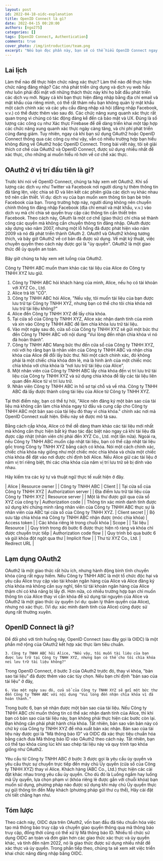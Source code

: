 ```yaml
---
layout: post
id: 2022-04-18-oidc-explanation
title: OpenID Connect là gì?
date: 2022-04-15 00:20:00
authors: [ngo275]
categories: []
tags: [OpenID Connect, Authentication]
comments: true
cover_photo: /img/introduction/team.png
excerpt: "Nếu bạn đọc phần này, bạn sẽ có thể hiểu OpenID Connect ngay cả khi bạn không phải là nhà phát triển!"
---
```


## Lai lịch

Làm thế nào để thực hiện chức năng xác thực? Làm thế nào để thực hiện chức năng đăng nhập? Các nhà phát triển ứng dụng và dịch vụ web hầu như luôn phải đối mặt với những thách thức này khi họ bắt đầu phát triển các dịch vụ mới. Ngay cả khi bạn thực hiện đăng nhập bằng địa chỉ email và mật khẩu của riêng mình, có thể rất thảm nếu bạn không quản lý mật khẩu một cách chính xác và các yêu cầu đăng nhập xã hội (đăng nhập Facebook, v.v.) có thể được thêm vào sau đó. Các chức năng xung quanh xác thực rất quan trọng vì chúng có tác động đáng kể đến cả bảo mật và UX. Đúng là số lượng các công cụ như Xác thực Firebase để dễ dàng triển khai một tập hợp các chức năng xung quanh xác thực ngày càng tăng, và chi phí phát triển cũng đang giảm. Tuy nhiên, ngay cả khi bạn sử dụng OAuth2 hoặc OpenID Connect thông qua các công cụ như vậy, vẫn có nhiều trường hợp bạn hiểu không đúng về OAuth2 hoặc OpenID Connect. Trong bài viết này, tôi sẽ giải thích cơ chế của OAuth2 và OpenID Connect, được sử dụng nhiều nhất để xác thực, cho những ai muốn hiểu rõ hơn về cơ chế xác thực.

## OAuth2 ở vị trí đầu tiên là gì?

Trước khi nói về OpenID Connect, chúng ta hãy xem xét OAuth2. Khi số lượng các dịch vụ như Twitter và Facebook nơi người dùng tự thêm thông tin đã tăng lên, việc chia sẻ ID và liên kết các phiên giữa các dịch vụ khác nhau trở nên cần thiết. Ví dụ: dịch vụ của bạn muốn xem thông tin bạn bè trên Facebook của bạn. Trong trường hợp này, người dùng không nên chuyển chính thông tin đăng nhập Facebook (địa chỉ email và mật khẩu, v.v.) vào dịch vụ mà chỉ chia sẻ quyền truy cập các thông tin cần thiết trên Facebook. Theo cách này, OAuth là một cơ chế (giao thức) chỉ chia sẻ thành công các quyền mà không cần chuyển thông tin đăng nhập. OAuth được xây dựng vào năm 2007, nhưng một lỗ hổng đã được phát hiện vào năm 2009 và nó đã phát triển thành OAuth 2. OAuth1 và OAuth2 không tương thích, và bây giờ OAuth2 về cơ bản đã được sử dụng. Về mặt kỹ thuật, việc chuyển quyền theo cách này được gọi là "ủy quyền". OAuth2 là một giao thức để ủy quyền an toàn.

Bây giờ chúng ta hãy xem xét luồng của OAuth2.

Công ty TNHH ABC muốn tham khảo các tài liệu của Alice do Công ty TNHH XYZ lưu giữ.

1. Công ty TNHH ABC hỏi khách hàng của mình, Alice, nếu họ có tài khoản với XYZ Co., Ltd.
2. Alice trả lời "CÓ".
3. Công ty TNHH ABC hỏi Alice, "Nếu vậy, tôi muốn tài liệu của bạn được lưu trữ tại Công ty TNHH XYZ, nhưng bạn có thể cho tôi chìa khóa nơi lưu trữ tài liệu không?"
4. Alice đến Công ty TNHH XYZ để lấy chìa khóa.
5. Tại cửa sổ của Công ty TNHH XYZ, Alice xác nhận danh tính của mình và xin vào Công ty TNHH ABC để làm chìa khóa lưu trữ tài liệu.
6. Vào một ngày sau đó, cửa sổ của Công ty TNHH XYZ sẽ gửi một bức thư đến Công ty TNHH ABC với nội dung “Vui lòng đến nhận chìa khóa vì nó đã hoàn thành”.
7. Công ty TNHH ABC Mang bức thư đến cửa sổ của Công ty TNHH XYZ, nói với họ rằng bạn là nhân viên của Công ty TNHH ABC và nhận chìa khóa của Alice để đổi lấy bức thư. Nói một cách chính xác, đó không phải là một chiếc chìa khóa đơn lẻ, mà là hình ảnh của một chiếc móc chìa khóa với chìa khóa là “nơi lưu trữ tài liệu của Alice”.
8. Một nhân viên của Công ty TNHH ABC lấy chìa khóa đến vị trí lưu trữ tài liệu của Công ty TNHH XYZ và sử dụng chìa khóa để lấy các tài liệu liên quan đến Alice từ vị trí lưu trữ.
9. Nhân viên Công ty TNHH ABC in hồ sơ tại chỗ và về nhà. Công ty TNHH ABC đã lấy được thành công tài liệu của Alice từ Công ty TNHH XYZ.

Tại thời điểm này, bạn có thể tự hỏi, "Alice nên đăng ký một bản sao của tài liệu mà không cần làm chìa khóa ngay từ đầu và cung cấp cho Công ty TNHH ABC một bản sao của tài liệu đó thay vì chìa khóa." chính xác nơi mà OpenID Connect xuất hiện. Điều này sẽ được mô tả sau.

Bằng cách cấp khóa, Alice có thể dễ dàng tham khảo các tài liệu mới nhất mà không cần thực hiện bất kỳ thao tác đặc biệt nào ngay cả khi tài liệu đã được cập nhật (nhân viên chỉ phải đến XYZ Co., Ltd. một lần nữa). Ngoài ra, nếu Công ty TNHH ABC muốn cập nhật tài liệu, bạn có thể cập nhật tài liệu gốc trong Công ty TNHH XYZ bằng cách có khóa. Nói một cách chính xác, chiếc chìa khóa này giống như một chiếc móc chìa khóa và chứa một chiếc chìa khóa để đặt vào nơi được chỉ định bởi Alice. Nếu Alice giữ các tài liệu ở năm vị trí riêng biệt, thì các chìa khóa của năm vị trí lưu trữ sẽ bị dính vào nhau.

Hãy kiểm tra các ký tự và thuật ngữ thực tế xuất hiện ở đây.

| Alice | Resource owner |
| Công ty TNHH ABC | Client |
| Tại cửa sổ của Công ty TNHH XYZ | Authorization server |
| Địa điểm lưu trữ tài liệu của Công ty TNHH XYZ | Resource server |
| Một lá thư được gửi qua cửa sổ XYZ của công ty | Authorization code |
| Thông tin xác minh danh tính được sử dụng khi chứng minh rằng nhân viên của Công ty TNHH ABC thực sự là nhân viên của ABC tại cửa sổ của Công ty TNHH XYZ. | Client secret |
| Bộ sưu tập chìa khóa mà Công ty TNHH ABC nhận được (móc chìa khóa) | Access token |
| Các khóa riêng lẻ trong chuỗi khóa | Scope |
| Tài liệu | Resource |
| Quy trình trong đó bước 6 được thực hiện rõ ràng và khóa chỉ được chuyển trực tiếp | Authorization code flow |
| Quy trình bỏ qua bước 6 và gửi khóa đột ngột qua thư | Implicit flow |
| Thư từ XYZ Co., Ltd. | Redirect URL |


## Lạm dụng OAuth2

OAuth2 là một giao thức rất hữu ích, nhưng hành động bình tĩnh chuyển khóa cũng rất nguy hiểm. Nếu Công ty TNHH ABC là một tổ chức độc hại và yêu cầu Alice truy cập vào tài khoản ngân hàng của Alice và Alice đăng ký chìa khóa mà không cần suy nghĩ, tiền từ tài khoản ngân hàng của Alice thậm chí có khả năng bị lấy đi. Hơn nữa, có nhiều trường hợp bạn chỉ muốn thông tin của Alice thay vì cần khóa để sử dụng tài nguyên của Alice và OAuth2 là một giao thức ủy quyền (ví dụ: quản lý thẩm quyền của Alice), nhưng nó xác thực. (Ví dụ: xác minh danh tính của Alice) cũng được sử dụng rất thường xuyên.

## OpenID Connect là gì?

Để đối phó với tình huống này, OpenID Connect (sau đây gọi là OIDC) là một phần mở rộng của OAuth2 kết hợp xác thực làm tiêu chuẩn.

```
3. Công ty TNHH ABC hỏi Alice, "Nếu vậy, tôi muốn tài liệu của bạn được lưu trữ tại Công ty TNHH XYZ, nhưng bạn có thể cho tôi chìa khóa nơi lưu trữ tài liệu không?"
```

Trong OpenID Connect, ở bước 3 của OAuth2 trước đó, thay vì khóa, "bản sao tài liệu" đã được thêm vào các tùy chọn. Nếu bạn chỉ định "bản sao của tài liệu" ở đây,

```
6. Vào một ngày sau đó, cửa sổ của Công ty TNHH XYZ sẽ gửi một bức thư đến Công ty TNHH ABC với nội dung "Vui lòng đến nhận chìa khóa vì đã hoàn thành."
```

Trong bước 6, bạn sẽ nhận được một bản sao của tài liệu. Nếu Công ty TNHH ABC chỉ muốn thông tin có thể xác nhận danh tính của Alice, thì khi bạn có bản sao của tài liệu này, bạn không phải thực hiện các bước còn lại. Bạn không cần phải phát hành chìa khóa. Tất nhiên, bản sao văn bản này có chữ ký của Công ty TNHH XYZ để nhà xuất bản xác nhận. Bản sao của tài liệu này được gọi là "Mã thông báo ID" và OIDC đã xác thực tiêu chuẩn hóa bằng cách đưa Mã thông báo ID vào OAuth2 theo cách này. Tất nhiên, bạn có thể tạo khóa cùng lúc khi sao chép tài liệu này và quy trình tạo khóa giống như OAuth2.

Yêu cầu từ Công ty TNHH ABC ở bước 3 được gọi là yêu cầu ủy quyền và yêu cầu thực sự chuyển trực tiếp đến máy chủ Ủy quyền (cửa sổ của Công ty TNHH XYZ) thay vì Alice. Khách hàng (ABC Co., Ltd.) thực hiện các cài đặt khác nhau trong yêu cầu ủy quyền. Cho dù đó là Luồng ngầm hay luồng mã Ủy quyền, lựa chọn phạm vi (khóa riêng lẻ được gắn với chuỗi khóa) bạn muốn sử dụng, phương pháp nào được sử dụng khi máy chủ Ủy quyền thực sự gửi thông tin đến Máy khách (phương pháp gửi thư cụ thể), Hãy cài đặt chi tiết chẳng hạn như.

## Tóm lược

Theo cách này, OIDC dựa trên OAuth2, vốn ban đầu đã tiêu chuẩn hóa việc tạo mã thông báo truy cập và chuyển giao quyền thông qua mã thông báo truy cập, đồng thời cũng có thể xử lý Mã thông báo ID. Nhiều tổ chức sử dụng OIDC an toàn và đơn giản hơn các giao thức xác thực và ủy quyền khác, và tính đến năm 2022, nó là giao thức được sử dụng nhiều nhất để xác thực và ủy quyền. Trong phần tiếp theo, chúng ta sẽ xem xét việc triển khai chức năng đăng nhập bằng OIDC.
